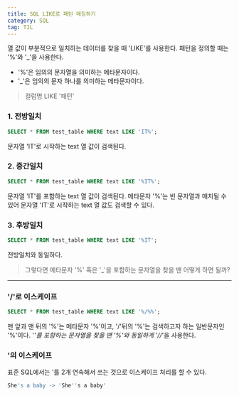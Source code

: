 ```yaml
---
title: SQL LIKE로 패턴 매칭하기
category: SQL
tag: TIL
---
```

열 값이 부분적으로 일치하는 데이터를 찾을 때 'LIKE'를 사용한다.
패턴을 정의할 때는 '%'와 '_'을 사용한다.
- '%'은 임의의 문자열을 의미하는 메타문자이다.
- '_'은 임의의 문자 하나를 의미하는 메타문자이다.

> 컬럼명 LIKE '패턴'

### 1. 전방일치
```sql
SELECT * FROM test_table WHERE text LIKE 'IT%';
```
문자열 'IT'로 시작하는 text 열 값이 검색된다. 

### 2. 중간일치
```sql
SELECT * FROM test_table WHERE text LIKE '%IT%';
```
문자열 'IT'를 포함하는 text 열 값이 검색된다. 메타문자 '%'는 빈 문자열과 매치될 수 있어 
문자열 'IT'로 시작하는 text 열 값도 검색할 수 있다.

### 3. 후방일치
```sql
SELECT * FROM test_table WHERE text LIKE '%IT';
```
전방일치와 동일하다. 

>그렇다면 메타문자 '%' 혹은 '_'을 포함하는 문자열을 찾을 땐 어떻게 하면 될까?

------------

### '/'로 이스케이프

```sql
SELECT * FROM test_table WHERE text LIKE '%/%%';
```
맨 앞과 맨 뒤의 '%'는 메타문자 '%'이고, '/'뒤의 '%'는 검색하고자 하는 일반문자인 '%'이다.
'_'를 포함하는 문자열을 찾을 땐 '%'와 동일하게 '//_'을 사용한다.

### '의 이스케이프

표준 SQL에서는 '를 2개 연속해서 쓰는 것으로 이스케이프 처리를 할 수 있다.
```sql
She's a baby -> 'She''s a baby'
```